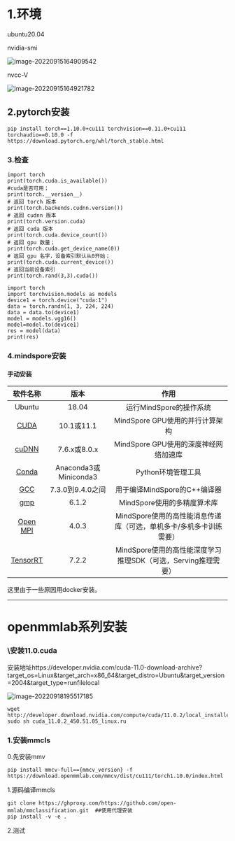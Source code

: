 # 1.环境

ubuntu20.04

nvidia-smi

![image-20220915164909542](D:\alphawork\工具使用\linke3090安装pytorch、mindpsore.assets\image-20220915164909542.png)

nvcc-V



![image-20220915164921782](D:\alphawork\工具使用\linke3090安装pytorch、mindpsore.assets\image-20220915164921782.png)

## 2.pytorch安装

```
pip install torch==1.10.0+cu111 torchvision==0.11.0+cu111 torchaudio==0.10.0 -f https://download.pytorch.org/whl/torch_stable.html
```

### 3.检查

```
import torch
print(torch.cuda.is_available())
#cuda是否可用；
print(torch.__version__)
# 返回 torch 版本
print(torch.backends.cudnn.version())
# 返回 cudnn 版本
print(torch.version.cuda)
# 返回 cuda 版本
print(torch.cuda.device_count())
# 返回 gpu 数量；
print(torch.cuda.get_device_name(0))
# 返回 gpu 名字，设备索引默认从0开始；
print(torch.cuda.current_device())
# 返回当前设备索引
print(torch.rand(3,3).cuda())

import torch
import torchvision.models as models
device1 = torch.device("cuda:1")
data = torch.randn(1, 3, 224, 224)
data = data.to(device1)
model = models.vgg16()
model=model.to(device1)
res = model(data)
print(res)
```

### 4.mindspore安装

#### 手动安装

|                           软件名称                           |         版本          |                             作用                             |
| :----------------------------------------------------------: | :-------------------: | :----------------------------------------------------------: |
|                            Ubuntu                            |         18.04         |                   运行MindSpore的操作系统                    |
|      [CUDA](https://www.mindspore.cn/install#安装cuda)       |      10.1或11.1       |               MindSpore GPU使用的并行计算架构                |
|     [cuDNN](https://www.mindspore.cn/install#安装cudnn)      |     7.6.x或8.0.x      |            MindSpore GPU使用的深度神经网络加速库             |
|     [Conda](https://www.mindspore.cn/install#安装conda)      | Anaconda3或Miniconda3 |                      Python环境管理工具                      |
|     [GCC](https://www.mindspore.cn/install#安装gcc和gmp)     |   7.3.0到9.4.0之间    |                 用于编译MindSpore的C++编译器                 |
|     [gmp](https://www.mindspore.cn/install#安装gcc和gmp)     |         6.1.2         |                 MindSpore使用的多精度算术库                  |
| [Open MPI](https://www.mindspore.cn/install#安装open-mpi-可选) |         4.0.3         | MindSpore使用的高性能消息传递库（可选，单机多卡/多机多卡训练需要） |
| [TensorRT](https://www.mindspore.cn/install#安装tensorrt-可选) |         7.2.2         | MindSpore使用的高性能深度学习推理SDK（可选，Serving推理需要） |

这里由于一些原因用docker安装。

---

# openmmlab系列安装

### \安装11.0.cuda

安装地址https://developer.nvidia.com/cuda-11.0-download-archive?target_os=Linux&target_arch=x86_64&target_distro=Ubuntu&target_version=2004&target_type=runfilelocal

![image-20220918195517185](D:\alphawork\工具使用\linke3090安装pytorch、mindpsore.assets\image-20220918195517185.png)

```
wget http://developer.download.nvidia.com/compute/cuda/11.0.2/local_installers/cuda_11.0.2_450.51.05_linux.run
sudo sh cuda_11.0.2_450.51.05_linux.ru
```



### 1.安装mmcls

0.先安装mmv

```
pip install mmcv-full=={mmcv_version} -f https://download.openmmlab.com/mmcv/dist/cu111/torch1.10.0/index.html
```

1.源码编译mmcls

```
git clone https://ghproxy.com/https://github.com/open-mmlab/mmclassification.git  ##使用代理安装
pip install -v -e .
```

2.测试
